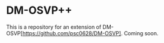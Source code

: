 # DM-OSVP++
This is a repository for an extension of DM-OSVP[https://github.com/psc0628/DM-OSVP]. Coming soon.
